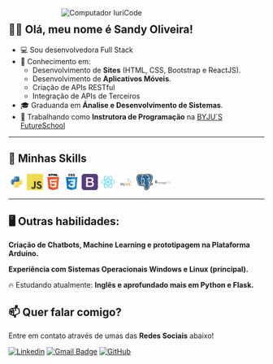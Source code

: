 <img src="https://raw.githubusercontent.com/MicaelliMedeiros/micaellimedeiros/master/image/computer-illustration.png" min-width="400px" max-width="400px" width="400px" align="right" alt="Computador IuriCode">

## 👩‍💻 Olá, meu nome é <strong>Sandy Oliveira!</strong>
- 💻 Sou desenvolvedora Full Stack
- 🔎 Conhecimento em:
  - Desenvolvimento de **Sites** (HTML, CSS, Bootstrap e ReactJS).
  - Desenvolvimento de **Aplicativos Móveis**.
  - Criação de APIs RESTful
  - Integração de APIs de Terceiros
- 🎓 Graduanda em **Ánalise e Desenvolvimento de Sistemas**.
- 💼 Trabalhando como **Instrutora de Programação** na <a href="https://www.linkedin.com/company/byjus-learning-pt/mycompany/"> BYJU´S FutureSchool</a>


---

## 🚀 Minhas Skills
<code><img height="32" src="https://raw.githubusercontent.com/github/explore/80688e429a7d4ef2fca1e82350fe8e3517d3494d/topics/python/python.png" alt="Python"/></code>
<code><img height="32" src="https://raw.githubusercontent.com/github/explore/80688e429a7d4ef2fca1e82350fe8e3517d3494d/topics/javascript/javascript.png" alt="Javascript"/></code>
<code><img height="32" src="https://raw.githubusercontent.com/github/explore/80688e429a7d4ef2fca1e82350fe8e3517d3494d/topics/html/html.png" alt="HTML5"/></code>
<code><img height="32" src="https://raw.githubusercontent.com/github/explore/80688e429a7d4ef2fca1e82350fe8e3517d3494d/topics/css/css.png" alt="CSS"/></code>
<code><img height="32" src="https://raw.githubusercontent.com/github/explore/80688e429a7d4ef2fca1e82350fe8e3517d3494d/topics/bootstrap/bootstrap.png" alt="Bootstrap"/></code>
<code><img height="32" src="https://raw.githubusercontent.com/github/explore/80688e429a7d4ef2fca1e82350fe8e3517d3494d/topics/react/react.png" alt="React"/></code>
<code><img height="32" src="https://raw.githubusercontent.com/github/explore/80688e429a7d4ef2fca1e82350fe8e3517d3494d/topics/mysql/mysql.png" alt="MySQL"/></code>
<code><img height="32" src="https://raw.githubusercontent.com/github/explore/80688e429a7d4ef2fca1e82350fe8e3517d3494d/topics/postgresql/postgresql.png" alt="PostegreSQL"/></code>
<code><img height="32" src="https://raw.githubusercontent.com/github/explore/80688e429a7d4ef2fca1e82350fe8e3517d3494d/topics/mongodb/mongodb.png" alt="MongoDB"/></code>

---

## 🖥 Outras habilidades:
<p align="left">

   <strong>Criação de Chatbots, Machine Learning e prototipagem na Plataforma Arduíno.</strong>

   <strong>Experiência com Sistemas Operacionais Windows e Linux (principal).</strong>
</p>

<p align="left">
  🔥 Estudando atualmente: <strong>Inglês e aprofundado mais em Python e Flask.</strong>
</p>

## 📫  Quer falar comigo? 

<p align="left">
Entre em contato através de umas das <strong>Redes Sociais</strong> abaixo!
</p>

[![Linkedin](https://img.shields.io/badge/-SandyOliveira-blue?style=flat-square&logo=Linkedin&logoColor=white&link=https://www.linkedin.com/in/sandy-oliveira-68a62216a/)](https://www.linkedin.com/in/sandy-oliveira-68a62216a/)
[![Gmail Badge](https://img.shields.io/badge/-sandyoliveira828@gmail.com-006bed?style=flat-square&logo=Gmail&logoColor=white&link=mailto:SEU-EMAIL)](mailto:SEU-EMAIL)
[![GitHub](https://img.shields.io/github/followers/iuricode?label=follow&style=social)](https://github.com/SandyOliveira)

